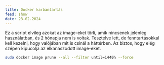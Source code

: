```yaml
---
title: Docker karbantartás
feed: show
date: 23-02-2024
---
```


Ez a script elvileg azokat az image-eket törli, amik nincsenek jelenleg használatban,  és 2 hónapja nem is voltak. Tesztelve lett, de fenntartásokkal kell kezelni, hogy valójában mit is csinál a háttérben. Az biztos, hogy elég szépen kipucolja az elkanászodott image-eket.

```bash
sudo docker image prune --all --filter until=1440h --force
```